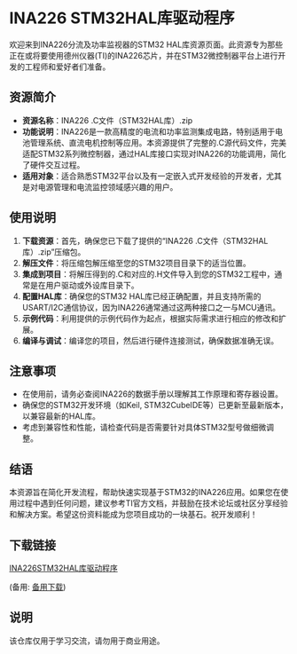 # INA226 STM32HAL库驱动程序

欢迎来到INA226分流及功率监视器的STM32 HAL库资源页面。此资源专为那些正在或将要使用德州仪器(TI)的INA226芯片，并在STM32微控制器平台上进行开发的工程师和爱好者们准备。

## 资源简介

- **资源名称**：INA226 .C文件（STM32HAL库）.zip
- **功能说明**：INA226是一款高精度的电流和功率监测集成电路，特别适用于电池管理系统、直流电机控制等应用。本资源提供了完整的.C源代码文件，完美适配STM32系列微控制器，通过HAL库接口实现对INA226的功能调用，简化了硬件交互过程。
- **适用对象**：适合熟悉STM32平台以及有一定嵌入式开发经验的开发者，尤其是对电源管理和电流监控领域感兴趣的用户。

## 使用说明

1. **下载资源**：首先，确保您已下载了提供的“INA226 .C文件（STM32HAL库）.zip”压缩包。
2. **解压文件**：将压缩包解压缩至您的STM32项目目录下的适当位置。
3. **集成到项目**：将解压得到的.C和对应的.H文件导入到您的STM32工程中，通常是在用户驱动或外设库目录下。
4. **配置HAL库**：确保您的STM32 HAL库已经正确配置，并且支持所需的USART/I2C通信协议，因为INA226通常通过这两种接口之一与MCU通讯。
5. **示例代码**：利用提供的示例代码作为起点，根据实际需求进行相应的修改和扩展。
6. **编译与调试**：编译您的项目，然后进行硬件连接测试，确保数据准确无误。

## 注意事项

- 在使用前，请务必查阅INA226的数据手册以理解其工作原理和寄存器设置。
- 确保您的STM32开发环境（如Keil, STM32CubeIDE等）已更新至最新版本，以兼容最新的HAL库。
- 考虑到兼容性和性能，请检查代码是否需要针对具体STM32型号做细微调整。

## 结语

本资源旨在简化开发流程，帮助快速实现基于STM32的INA226应用。如果您在使用过程中遇到任何问题，建议参考TI官方文档，并鼓励在技术论坛或社区分享经验和解决方案。希望这份资料能成为您项目成功的一块基石。祝开发顺利！

## 下载链接
[INA226STM32HAL库驱动程序](https://pan.quark.cn/s/eecb96bcd026) 

(备用: [备用下载](https://pan.baidu.com/s/1mIiXmhJQvMQEXSdGhymeMQ?pwd=1234))

## 说明

该仓库仅用于学习交流，请勿用于商业用途。
